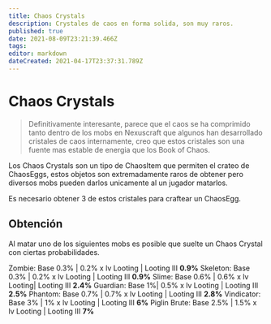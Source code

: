 ```yaml
---
title: Chaos Crystals
description: Crystales de caos en forma solida, son muy raros.
published: true
date: 2021-08-09T23:21:39.466Z
tags: 
editor: markdown
dateCreated: 2021-04-17T23:37:31.789Z
---
```


# Chaos Crystals
> Definitivamente interesante, parece que el caos se ha comprimido tanto dentro de los mobs en Nexuscraft que algunos han desarrollado cristales de caos internamente, creo que estos cristales son una fuente mas estable de energia que los Book of Chaos.

Los Chaos Crystals son un tipo de ChaosItem que permiten el crateo de ChaosEggs, estos objetos son extremadamente raros de obtener pero diversos mobs pueden darlos unicamente al un jugador matarlos.

Es necesario obtener 3 de estos cristales para craftear un ChaosEgg.

## Obtención 
Al matar uno de los siguientes mobs es posible que suelte un Chaos Crystal con ciertas probabilidades.

Zombie: Base 0.3% | 0.2% x lv Looting |  Looting III **0.9%**
Skeleton: Base 0.3% | 0.2% x lv Looting |  Looting III **0.9%**
Slime: Base 0.6% | 0.6% x lv Looting| Looting III **2.4%**
Guardian: Base 1%| 0.5% x lv Looting | Looting III **2.5%**
Phantom: Base 0.7% | 0.7% x lv Looting | Looting III **2.8%**
Vindicator: Base 3% | 1% x lv Looting | Looting III **6%**
Piglin Brute: Base 2.5% | 1.5% x lv Looting | Looting III **7%**
